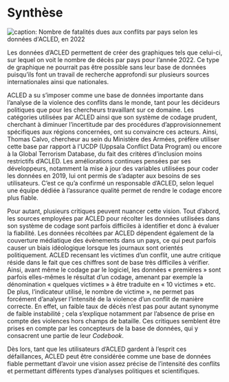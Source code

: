 # Synthèse



![caption: Nombre de fatalités dues aux conflits par pays selon les données d'ACLED, en 2022](https://user-images.githubusercontent.com/118550105/203382811-aed11cf3-fb22-4cda-a7db-8089fed1c096.png)


Les données d’ACLED permettent de créer des graphiques tels que celui-ci, sur lequel on voit le nombre de décès par pays pour l’année 2022. Ce type de graphique ne pourrait pas être possible sans leur base de données puisqu’ils font un travail de recherche approfondi sur plusieurs sources internationales ainsi que nationales. 

ACLED a su s’imposer comme une base de données importante dans l’analyse de la violence des conflits dans le monde, tant pour les décideurs politiques que pour les chercheurs travaillant sur ce domaine. Les catégories utilisées par ACLED ainsi que son système de codage prudent, cherchant à diminuer l’incertitude par des procédures d’approvisionnement spécifiques aux régions concernées, ont su convaincre ces acteurs. Ainsi, Thomas Calvo, chercheur au sein du Ministère des Armées, préfère utiliser cette base par rapport à l’UCDP (Uppsala Conflict Data Program) ou encore à la Global Terrorism Database, du fait des critères d’inclusion moins restrictifs d’ACLED. Les améliorations continues pensées par ses développeurs, notamment la mise à jour des variables utilisées pour coder les données en 2019, lui ont permis de s’adapter aux besoins de ses utilisateurs. C’est ce qu’a confirmé un responsable d’ACLED, selon lequel une équipe dédiée à l’assurance qualité permet de rendre le codage encore plus fiable.

Pour autant, plusieurs critiques peuvent nuancer cette vision. Tout d’abord, les sources employées par ACLED pour récolter les données utilisées dans son système de codage sont parfois difficiles à identifier et donc à évaluer la fiabilité. Les données récoltées par ACLED dépendent également de la couverture médiatique des évènements dans un pays, ce qui peut parfois causer un biais idéologique lorsque les journaux sont orientés politiquement. ACLED recensant les victimes d’un conflit, une autre critique réside dans le fait que ces chiffres sont de base très difficiles à vérifier. Ainsi, avant même le codage par le logiciel, les données « premières » sont parfois elles-mêmes le résultat d’un codage, amenant par exemple la dénomination « quelques victimes » à être traduite en « 10 victimes » etc. De plus, l’indicateur utilisé, le nombre de victime », ne permet pas forcément d’analyser l’intensité de la violence d’un conflit de manière correcte. En effet, un faible taux de décès n’est pas pour autant synonyme de faible instabilité ; cela s’explique notamment par l’absence de prise en compte des violences hors champs de bataille. Ces critiques semblent être prises en compte par les concepteurs de la base de données, qui y consacrent une partie de leur *Codebook*.

Dès lors, tant que les utilisateurs d’ACLED gardent à l’esprit ces défaillances, ACLED peut être considérée comme une base de données fiable permettant d’avoir une vision assez précise de l’intensité des conflits et permettant différents types d’analyses politiques et scientifiques. 
